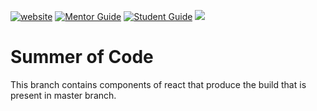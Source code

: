 [![website](https://img.shields.io/badge/visit-website-blue.svg)](https://summerofcodeatuit.github.io/2019/ "Summer of Code")
[![Mentor Guide](https://img.shields.io/badge/Mentor-Guide-brightgreen.svg)](https://github.com/whoami-shubham/Summer_of_Code/blob/master/Mentor.md  "Mentor Guide")
[![Student Guide](https://img.shields.io/badge/Student-Guide-green.svg)](https://github.com/whoami-shubham/Summer_of_Code/blob/master/Student.md  "Student Guide")
![](https://img.shields.io/badge/MadeWith-React-brightgreen.svg)
# Summer of Code
This branch contains components of react that produce the build that is present in master branch.

 

